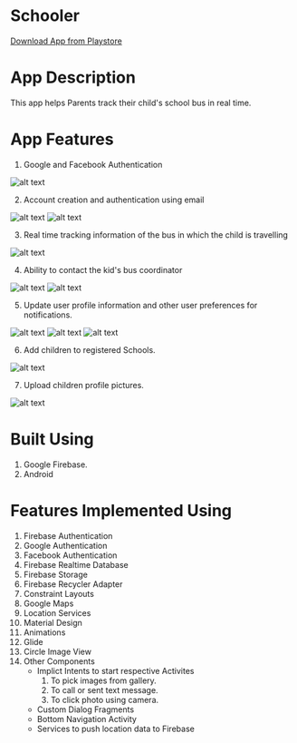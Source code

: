 # Schooler 
[Download App from Playstore](https://play.google.com/store/apps/details?id=com.sjsu.edu.schoolbustracker)

App Description
======
This app helps Parents track their child's school bus in real time.

App Features
======
1. Google and Facebook Authentication

![alt text](/Screenshots/Login_screen.png "Login Screen")

2. Account creation and authentication using email

![alt text](/Screenshots/Screenshot_1495493527.png "Registration Screen")
![alt text](/Screenshots/Screenshot_1495493601.png "Login Dialog")

3. Real time tracking information of the bus in which the child is travelling

![alt text](/Screenshots/Screenshot_1495493955.png "Realtime Tracking")

4. Ability to contact the kid's bus coordinator

![alt text](/Screenshots/Screenshot_1495493904.png "Contact Fragment")
![alt text](/Screenshots/Screenshot_1495493909.png "Contact Driver")

5. Update user profile information and other user preferences for notifications.

![alt text](/Screenshots/Screenshot_1495493859.png "Profile")
![alt text](/Screenshots/Screenshot_1495493893.png "Notification Settings")
![alt text](/Screenshots/Screenshot_1495493898.png "Account Settings")

6. Add children to registered Schools.

![alt text](/Screenshots/Screenshot_1495493850.png "Add Child")

7. Upload children profile pictures.

![alt text](/Screenshots/Screenshot_1495493831.png "Pick Photo")

Built Using
======
1. Google Firebase.
2. Android

Features Implemented Using
======
1. Firebase Authentication
2. Google Authentication
3. Facebook Authentication
4. Firebase Realtime Database
5. Firebase Storage
6. Firebase Recycler Adapter
7. Constraint Layouts
8. Google Maps
9. Location Services
10. Material Design
11. Animations
12. Glide
13. Circle Image View
14. Other Components
      * Implict Intents to start respective Activites
        1. To pick images from gallery.
        2. To call or sent text message.
        3. To click photo using camera.
      * Custom Dialog Fragments
      * Bottom Navigation Activity
      * Services to push location data to Firebase
